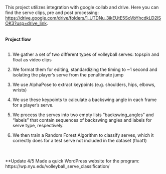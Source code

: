 This project utilizes integration with google collab and drive. Here you can find the serve clips, pre and post processing: https://drive.google.com/drive/folders/1_UTDNu_3ikEUtE5SoVbYhcdkLD2lSOK3?usp=drive_link. 
<br />
<br />
<br />
**Project flow**
<br />
<br />
1. We gather a set of two different types of volleyball serves: topspin and float as video clips
  
2. We format them for editing, standardizing the timing to ~1 second and isolating the player’s serve from the penultimate jump

3. We use AlphaPose to extract keypoints (e.g. shoulders, hips, elbows, wrists)

4. We use these keypoints to calculate a backswing angle in each frame for a player’s serve.

5. We process the serves into two empty lists “backswing_angles” and “labels” that contain sequences of backswing angles and labels for serve type, respectively.

6. We then train a Random Forest Algorithm to classify serves, which it correctly does for a test serve not included in the dataset (float1)
<br />
<br />
**Update 4/5 Made a quick WordPress website for the program: https://wp.nyu.edu/volleyball_serve_classification/
